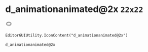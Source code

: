 # d_animationanimated@2x `22x22`
<img src="/img/d_animationanimated.png" width=22 height=22>

``` CSharp
EditorGUIUtility.IconContent("d_animationanimated@2x")
```
```
d_animationanimated@2x
```

